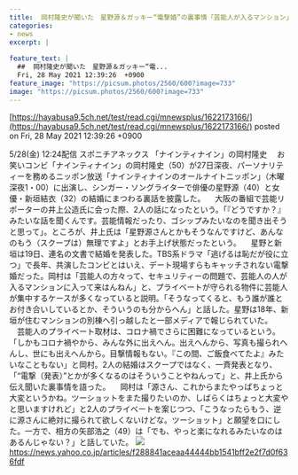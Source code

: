 ```yaml
---
title:  岡村隆史が聞いた　星野源＆ガッキー“電撃婚”の裏事情「芸能人が入るマンション」で私生活見えず  
categories:
- news
excerpt: |
  
feature_text: |
  ##  岡村隆史が聞いた　星野源＆ガッキー“電...
  Fri, 28 May 2021 12:39:26  +0900
feature_image: "https://picsum.photos/2560/600?image=733"
image: "https://picsum.photos/2560/600?image=733"
---
```


[https://hayabusa9.5ch.net/test/read.cgi/mnewsplus/1622173166/](https://hayabusa9.5ch.net/test/read.cgi/mnewsplus/1622173166/)
posted on Fri, 28 May 2021 12:39:26  +0900

<!--more-->

5/28(金) 12:24配信 スポニチアネックス 「ナインティナイン」の岡村隆史 　お笑いコンビ「ナインティナイン」の岡村隆史（50）が27日深夜、パーソナリティーを務めるニッポン放送「ナインティナインのオールナイトニッポン」（木曜深夜1・00）に出演し、シンガー・ソングライターで俳優の星野源（40）と女優・新垣結衣（32）の結婚にまつわる裏話を披露した。 　大阪の番組で芸能リポーターの井上公造氏に会った際、2人の話になったという。「『どうですか？』みたいな話を聞くんです。芸能情報だったり、ゴシップみたいなのを聞き出そうと思って」。ところが、井上氏は「星野源さんとかもそうなんですけど、あんなのもう（スクープは）無理ですよ」とお手上げ状態だったという。 　星野と新垣は19日、連名の文書で結婚を発表した。TBS系ドラマ「逃げるは恥だが役に立つ」で長年、共演したコンビとはいえ、デート現場すらもキャッチされない電撃婚だった。岡村は「芸能人の方々って、セキュリティーの問題で、芸能人の人が入るマンションに入って来はんねん」と、プライベートが守られる物件に芸能人が集中するケースが多くなっていると説明。「そうなってくると、もう誰が誰とお付き合いしているとか、そういうのも分からへん」と話した。星野は18年、新垣が住むマンションの別棟へ引っ越したと一部メディアで報じられていた。 　芸能人のプライベート取材は、コロナ禍でさらに困難になっているという。「しかもコロナ禍やから、みんな外に出えへん。出えへんから、写真も撮られへんし、世にも出えへんから。目撃情報もない。『この間、ご飯食べてたよ』みたいなこともない」と岡村。2人の結婚はスクープではなく、一斉発表となり、「“電撃（発表）”とかが多くなるのはそういうことやねんって」と、井上氏から伝え聞いた裏事情を語った。 　岡村は「源さん、これからまたやっぱちょっと大変というかね。ツーショットをまた撮りたいのか、しばらくはちょっと大変やと思いますけれど」と2人のプライベートを案じつつ、「こうなったらもう、逆に源さんに絶対に撮られて欲しくないけどな。ツーショット」と願望を口にした。一方で、相方の矢部浩之（49）は「でも、やっと楽になれるみたいなのはあるんじゃない？」と話していた。 ![](https://amd-pctr.c.yimg.jp/r/iwiz-amd/20210528-00000138-spnannex-000-6-view.jpg) https://news.yahoo.co.jp/articles/f288841aceaa44444bb1541bff2e2f7d0f636fdf
